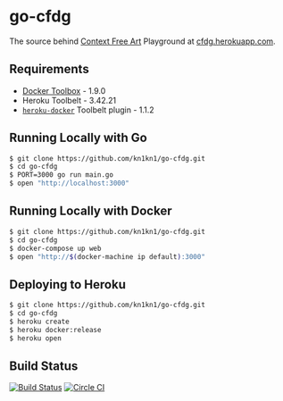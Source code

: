 # go-cfdg
The source behind [Context Free Art](http://www.contextfreeart.org/) Playground at [cfdg.herokuapp.com](https://cfdg.herokuapp.com/).

## Requirements
- [Docker Toolbox](https://www.docker.com/toolbox) - 1.9.0
- Heroku Toolbelt - 3.42.21
- [`heroku-docker`](https://devcenter.heroku.com/articles/introduction-local-development-with-docker) Toolbelt plugin - 1.1.2

## Running Locally with Go
```sh
$ git clone https://github.com/kn1kn1/go-cfdg.git
$ cd go-cfdg
$ PORT=3000 go run main.go
$ open "http://localhost:3000"
```

## Running Locally with Docker
```sh
$ git clone https://github.com/kn1kn1/go-cfdg.git
$ cd go-cfdg
$ docker-compose up web
$ open "http://$(docker-machine ip default):3000"
```

## Deploying to Heroku
```sh
$ git clone https://github.com/kn1kn1/go-cfdg.git
$ cd go-cfdg
$ heroku create
$ heroku docker:release
$ heroku open
```

## Build Status

[![Build Status](https://travis-ci.org/kn1kn1/go-cfdg.svg?branch=master)](https://travis-ci.org/kn1kn1/go-cfdg)
[![Circle CI](https://circleci.com/gh/kn1kn1/go-cfdg.svg?style=shield)](https://circleci.com/gh/kn1kn1/go-cfdg)
